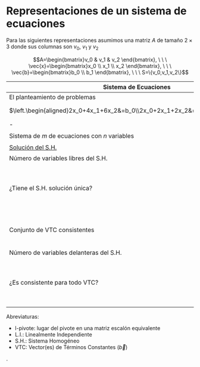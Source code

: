 ﻿# Representaciones de un sistema de ecuaciones

<!--
Para las siguientes representaciones asumimos una matriz $A$ de tamaño $2 \times 3$, que sus columnas son $v_0$, $v_1$ y $v_2$ y que sus renglones son $w_0^t$ y $w_1^t$
$$A=\begin{bmatrix}v_0 & v_1 & v_2 \end{bmatrix}=\begin{bmatrix}w^t_0 \\ w^t_1 \end{bmatrix}, \ \ \  \vec{x}=\begin{bmatrix}x_0 \\ x_1 \\ x_2 \end{bmatrix}, \ \ \  \vec{x}=\begin{bmatrix}b_0 \\ b_1 \end{bmatrix}$$
-->

Para las siguientes representaciones asumimos una matriz $A$ de tamaño $2 \times 3$ donde sus columnas son $v_0$, $v_1$ y $v_2$ 

$$A=\begin{bmatrix}v_0 & v_1 & v_2 \end{bmatrix}, \ \ \  \vec{x}=\begin{bmatrix}x_0 \\ x_1 \\ x_2 \end{bmatrix}, \ \ \  \vec{b}=\begin{bmatrix}b_0 \\ b_1 \end{bmatrix}, \ \ \ S=\{v_0,v_1,v_2\}$$


| Sistema de  Ecuaciones | Matriz  Extendida  |  Combinación Lineal de vectores  | Matriz por vector | Transformación Matricial     |
|------------|-----------|-------------|----------------|-|
|El planteamiento de problemas|El algoritmo de Gauss|La representación gráfica de vectores|Las operaciones matriciales|La composición de funciones|
| $\left.\begin{aligned}2x_0+4x_1+6x_2&=b_0\\2x_0+2x_1+2x_2&=b_1\end{aligned}\right.$ | $\begin{aligned}& \ \ \  x_0 \  \ \ x_1 \  \ \ x_2\\&\begin{bmatrix}2&4&6&:&b_0\\2&2&2&:&b_1\end{bmatrix}\end{aligned}$  | $\begin{aligned}x_0\begin{pmatrix}2\\2\end{pmatrix}+x_1\begin{pmatrix}4\\2\end{pmatrix}+x_2\begin{pmatrix}6\\2\end{pmatrix}=\begin{pmatrix}b_0\\b_1\end{pmatrix}\end{aligned}$ | $\begin{bmatrix}2&4&6\\2&2&2\end{bmatrix}\begin{pmatrix}x_0\\x_1\\x_2\end{pmatrix}=\begin{pmatrix}b_0\\b_1\end{pmatrix}$|$T_A\begin{pmatrix}x_0\\x_1\\x_2\end{pmatrix}=\begin{pmatrix}2x_0+4x_1+6x_2\\2x_0+2x_1+2x_2\end{pmatrix}=\begin{pmatrix}b_0\\b_1\end{pmatrix}$|
|- |$[A:\vec{b}]$ |$x_0 \vec{v_0}+x_1 \vec{v_1}+x_2 \vec{v_2}= \vec{b}$|$A\vec{x}=\vec{b}$| $T_A(\vec{x})=\vec{b}$ |
|Sistema de $m$ de ecuaciones con $n$ variables |-   | Combinación lineal de $n$ vectores de $\mathbb{R}^m$ | $A_{m \times n}$, Matriz $A$  de tamaño $m \times n$ | $T_A:\mathbb{R}^m \rightarrow \mathbb{R}^n$|
|<u>Solución del S.H. </u>| - | -  | $\text{Nu}(A)$, **Espacio nulo** de $A$  | $\text{Nu}(T_A)$, **Núcleo** (o Kernel) de $T_A$ |
|Número de variables libres del S.H.| <u>Número de columnas de $A$ sin l-pivotes</u> | - | $\nu(A)$, **nulidad** de $A$ | $\nu(T_A)$, **nulidad** de $T_A$ |
|¿Tiene el S.H. solución única? | ¿Tiene $A$ un l-pivotes en cada columna? | <p>¿Es $S$ **Linealmente Independiente** (L. I.)? </p> <p>¿No es $S$ **Linealmente Dependiente** (L. D.)? </p><p>¿Ningún vector se puede escribir como combinación lineal de los otros?</p>|<p> ¿ $\nu(A)=0$? </p><p>¿$\text{Nu}(A)=\{\vec{0}\}$?</p>| ¿Es $T_A$  inyectiva? |  
|Conjunto de VTC consistentes | - | $\text{Gen}(S)$, **Espacio generado** por $S$ | <p>$\text{Col}(A)$, **Espacio columna** de A.</p> <p>(Se pueden <u>quitar columnas</u> sin l-pivotes) </p>| $\text{Im}(T_A)$, **Imagen** de $T_A$ |
|Número de variables delanteras del S.H.| <u>Número de l-pivotes de $A$</u>   |  $\text{Dim}(\text{Gen}(S))$ | $\rho(A)$, **rango** de $A$ | $\rho(T_A)$, **rango** de $T_A$ |
|¿Es consistente para todo VTC? |<p> ¿$A$ tiene un l-pivotes en cada renglón?</p><p> ¿$A$ tiene $m$ l-pivotes?</p><p> ¿Si $B \sim A$ entonces $B$ no tiene renglones de ceros?</p>   |<p>¿$\text{Dim}(\text{Gen}(S))=m$?</p><p> ¿ $\text{Gen}(S)=\mathbb{R}^m$?</p> | <p>¿$\rho(A)=m$? </p><p>¿$\text{Col}(A)=\mathbb{R}^m$?</p>| ¿Es $T_A$  sobreyectiva? |  

<!--|Número $m$ de variables| - | Número $m$ de vectores en $S$|   Número $m$ de columnas de $A$ | Dimensión $m$ del codominio de $T_A$|-->


Abreviaturas: 
* l-pivote: lugar del pivote en una matriz escalón equivalente
* L.I.: Linealmente Independiente
* S.H.: Sistema Homogéneo
* VTC: Vector(es) de Términos Constantes ($\vec{b}$)

<!--* CCC Conjunto de vectores de términos Constantes ($\vec{b}$) Consistentes
* CTTC Consistente para todo vector de términos constantes-->
 



.
